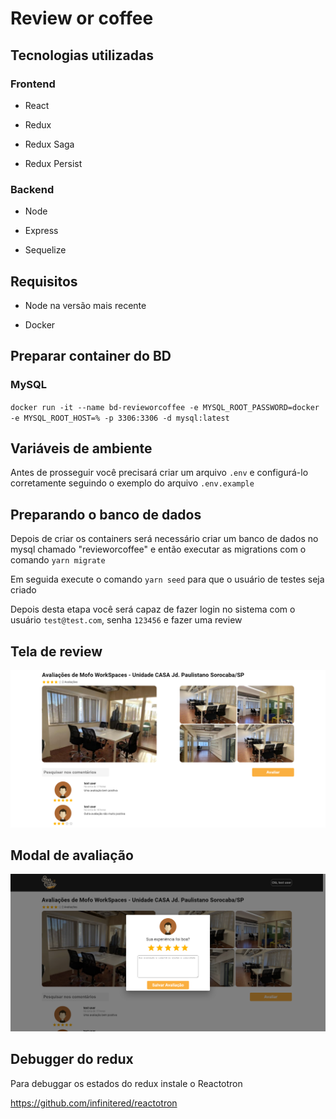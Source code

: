 # Review or coffee

## Tecnologias utilizadas

### Frontend

-   React

-   Redux

-   Redux Saga

-   Redux Persist

### Backend

-   Node

-   Express

-   Sequelize

## Requisitos

-   Node na versão mais recente

-   Docker

## Preparar container do BD

### MySQL

`docker run -it --name bd-revieworcoffee -e MYSQL_ROOT_PASSWORD=docker -e MYSQL_ROOT_HOST=% -p 3306:3306 -d mysql:latest`

## Variáveis de ambiente

Antes de prosseguir você precisará criar um arquivo `.env` e configurá-lo corretamente seguindo o exemplo do arquivo `.env.example`

## Preparando o banco de dados

Depois de criar os containers será necessário criar um banco de dados no mysql chamado "revieworcoffee" e então executar as migrations com o comando `yarn migrate`

Em seguida execute o comando `yarn seed` para que o usuário de testes seja criado

Depois desta etapa você será capaz de fazer login no sistema com o usuário `test@test.com`, senha `123456` e fazer uma review

## Tela de review

![](./.github/reviews-list.png)

## Modal de avaliação

![](./.github/reviews-dialog.png)

## Debugger do redux

Para debuggar os estados do redux instale o Reactotron

https://github.com/infinitered/reactotron
